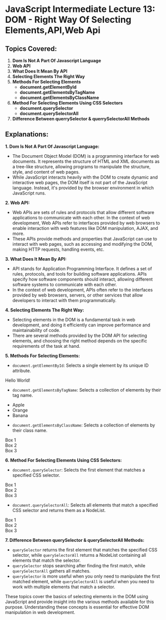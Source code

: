 # JavaScript Intermediate Lecture 13: DOM - Right Way Of Selecting Elements,API,Web Api

## Topics Covered:

1. **Dom Is Not A Part Of Javascript Language**
2. **Web API**
3. **What Does It Mean By API**
4. **Selecting Elements The Right Way**
5. **Methods For Selecting Elements**
   - **document.getElementById**
   - **document.getElementsByTagName**
   - **document.getElementsByClassName**
6. **Method For Selecting Elements Using CSS Selectors**
   - **document.querySelector**
   - **document.querySelectorAll**
7. **Difference Between querrySelector & querrySelectorAll Methods**

## Explanations:

**1. Dom Is Not A Part Of Javascript Language:**
   - The Document Object Model (DOM) is a programming interface for web documents. It represents the structure of HTML and XML documents as a tree-like structure, allowing programs to manipulate the structure, style, and content of web pages.
   - While JavaScript interacts heavily with the DOM to create dynamic and interactive web pages, the DOM itself is not part of the JavaScript language. Instead, it's provided by the browser environment in which JavaScript runs.

**2. Web API:**
   - Web APIs are sets of rules and protocols that allow different software applications to communicate with each other. In the context of web development, Web APIs refer to interfaces provided by web browsers to enable interaction with web features like DOM manipulation, AJAX, and more.
   - These APIs provide methods and properties that JavaScript can use to interact with web pages, such as accessing and modifying the DOM, making HTTP requests, handling events, etc.

**3. What Does It Mean By API:**
   - API stands for Application Programming Interface. It defines a set of rules, protocols, and tools for building software applications. APIs specify how software components should interact, allowing different software systems to communicate with each other.
   - In the context of web development, APIs often refer to the interfaces provided by web browsers, servers, or other services that allow developers to interact with them programmatically.

**4. Selecting Elements The Right Way:**
   - Selecting elements in the DOM is a fundamental task in web development, and doing it efficiently can improve performance and maintainability of code.
   - There are several methods provided by the DOM API for selecting elements, and choosing the right method depends on the specific requirements of the task at hand.

**5. Methods For Selecting Elements:**
   - `document.getElementById`: Selects a single element by its unique ID attribute.

   <!DOCTYPE html>
<html>
<head>
    <title>Example - getElementById</title>
</head>
<body>
    <div id="myDiv">Hello World!</div>
    <script>
        const myDiv = document.getElementById("myDiv");
        console.log(myDiv.textContent); // Output: Hello World!
    </script>
</body>
</html>

   - `document.getElementsByTagName`: Selects a collection of elements by their tag name.
   <!DOCTYPE html>
<html>
<head>
    <title>Example - getElementsByTagName</title>
</head>
<body>
    <ul>
        <li>Apple</li>
        <li>Orange</li>
        <li>Banana</li>
    </ul>
    <script>
        const listItems = document.getElementsByTagName("li");
        for (let item of listItems) {
            console.log(item.textContent);
        }
        // Output:
        // Apple
        // Orange
        // Banana
    </script>
</body>
</html>

   - `document.getElementsByClassName`: Selects a collection of elements by their class name.
   <!DOCTYPE html>
<html>
<head>
    <title>Example - getElementsByClassName</title>
</head>
<body>
    <div class="box">Box 1</div>
    <div class="box">Box 2</div>
    <div class="box">Box 3</div>
    <script>
        const boxes = document.getElementsByClassName("box");
        for (let box of boxes) {
            console.log(box.textContent);
        }
        // Output:
        // Box 1
        // Box 2
        // Box 3
    </script>
</body>
</html>

**6. Method For Selecting Elements Using CSS Selectors:**
   - `document.querySelector`: Selects the first element that matches a specified CSS selector.
   <!DOCTYPE html>
<html>
<head>
    <title>Example - querySelector</title>
</head>
<body>
    <div class="box">Box 1</div>
    <div class="box">Box 2</div>
    <div class="box">Box 3</div>
    <script>
        const firstBox = document.querySelector(".box");
        console.log(firstBox.textContent); // Output: Box 1
    </script>
</body>
</html>

   - `document.querySelectorAll`: Selects all elements that match a specified CSS selector and returns them as a NodeList.
<!DOCTYPE html>
<html>
<head>
    <title>Example - querySelectorAll</title>
</head>
<body>
    <div class="box">Box 1</div>
    <div class="box">Box 2</div>
    <div class="box">Box 3</div>
    <script>
        const allBoxes = document.querySelectorAll(".box");
        allBoxes.forEach(box => {
            console.log(box.textContent);
        });
        // Output:
        // Box 1
        // Box 2
        // Box 3
    </script>
</body>
</html>

**7. Difference Between querySelector & querySelectorAll Methods:**
   - `querySelector` returns the first element that matches the specified CSS selector, while `querySelectorAll` returns a NodeList containing all elements that match the selector.
   - `querySelector` stops searching after finding the first match, while `querySelectorAll` gathers all matches.
   - `querySelector` is more useful when you only need to manipulate the first matched element, while `querySelectorAll` is useful when you need to work with multiple elements that match a selector.

These topics cover the basics of selecting elements in the DOM using JavaScript and provide insight into the various methods available for this purpose. Understanding these concepts is essential for effective DOM manipulation in web development.